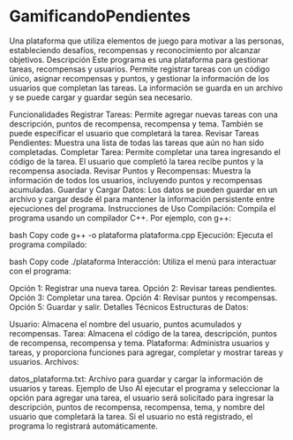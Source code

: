 # GamificandoPendientes
Una plataforma que utiliza elementos de juego para motivar a las personas, estableciendo desafíos, recompensas y reconocimiento por alcanzar objetivos.
Descripción
Este programa es una plataforma para gestionar tareas, recompensas y usuarios. Permite registrar tareas con un código único, asignar recompensas y puntos, y gestionar la información de los usuarios que completan las tareas. La información se guarda en un archivo y se puede cargar y guardar según sea necesario.

Funcionalidades
Registrar Tareas: Permite agregar nuevas tareas con una descripción, puntos de recompensa, recompensa y tema. También se puede especificar el usuario que completará la tarea.
Revisar Tareas Pendientes: Muestra una lista de todas las tareas que aún no han sido completadas.
Completar Tarea: Permite completar una tarea ingresando el código de la tarea. El usuario que completó la tarea recibe puntos y la recompensa asociada.
Revisar Puntos y Recompensas: Muestra la información de todos los usuarios, incluyendo puntos y recompensas acumuladas.
Guardar y Cargar Datos: Los datos se pueden guardar en un archivo y cargar desde él para mantener la información persistente entre ejecuciones del programa.
Instrucciones de Uso
Compilación: Compila el programa usando un compilador C++. Por ejemplo, con g++:

bash
Copy code
g++ -o plataforma plataforma.cpp
Ejecución: Ejecuta el programa compilado:

bash
Copy code
./plataforma
Interacción: Utiliza el menú para interactuar con el programa:

Opción 1: Registrar una nueva tarea.
Opción 2: Revisar tareas pendientes.
Opción 3: Completar una tarea.
Opción 4: Revisar puntos y recompensas.
Opción 5: Guardar y salir.
Detalles Técnicos
Estructuras de Datos:

Usuario: Almacena el nombre del usuario, puntos acumulados y recompensas.
Tarea: Almacena el código de la tarea, descripción, puntos de recompensa, recompensa y tema.
Plataforma: Administra usuarios y tareas, y proporciona funciones para agregar, completar y mostrar tareas y usuarios.
Archivos:

datos_plataforma.txt: Archivo para guardar y cargar la información de usuarios y tareas.
Ejemplo de Uso
Al ejecutar el programa y seleccionar la opción para agregar una tarea, el usuario será solicitado para ingresar la descripción, puntos de recompensa, recompensa, tema, y nombre del usuario que completará la tarea. Si el usuario no está registrado, el programa lo registrará automáticamente.
